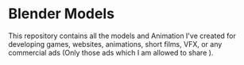 # Blender Models 
This repository contains all the models and Animation I've created for developing games, websites, animations, short films, VFX, or any commercial ads  (Only those ads which I am allowed to share ).
